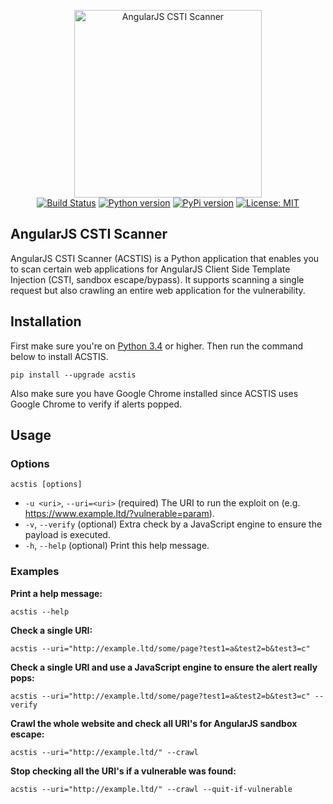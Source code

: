<p align="center">
    <img src="https://raw.githubusercontent.com/tijme/angularjs-csti-scanner/master/.github/logo.png" height="300" alt="AngularJS CSTI Scanner">
    <br/>
    <a href="https://travis-ci.org/tijme/angularjs-csti-scanner"><img src="https://travis-ci.org/tijme/angularjs-csti-scanner.svg?branch=master" alt="Build Status"></a>
    <a href="https://www.python.org/"><img src="https://img.shields.io/pypi/pyversions/acstis.svg" alt="Python version"></a>
    <a href="https://pypi.python.org/pypi/acstis/"><img src="https://img.shields.io/pypi/v/acstis.svg" alt="PyPi version"></a>
    <a href="LICENSE.md"><img src="https://img.shields.io/pypi/l/acstis.svg" alt="License: MIT"></a>
</p>

## AngularJS CSTI Scanner

AngularJS CSTI Scanner (ACSTIS) is a Python application that enables you to scan certain web applications for AngularJS Client Side Template Injection (CSTI, sandbox escape/bypass). It supports scanning a single request but also crawling an entire web application for the vulnerability.

## Installation
First make sure you're on [Python 3.4](https://www.python.org/) or higher. Then run the command below to install ACSTIS.

`pip install --upgrade acstis`

Also make sure you have Google Chrome installed since ACSTIS uses Google Chrome to verify if alerts popped.

## Usage

### Options
`acstis [options]`
* `-u <uri>`,      `--uri=<uri>`              (required)        The URI to run the exploit on (e.g. https://www.example.ltd/?vulnerable=param).
* `-v`,            `--verify`                 (optional)        Extra check by a JavaScript engine to ensure the payload is executed.
* `-h`,            `--help`                   (optional)        Print this help message.

### Examples

**Print a help message:**

`acstis --help`

**Check a single URI:**

`acstis --uri="http://example.ltd/some/page?test1=a&test2=b&test3=c"`

**Check a single URI and use a JavaScript engine to ensure the alert really pops:**

`acstis --uri="http://example.ltd/some/page?test1=a&test2=b&test3=c" --verify`

**Crawl the whole website and check all URI's for AngularJS sandbox escape:**

`acstis --uri="http://example.ltd/" --crawl`

**Stop checking all the URI's if a vulnerable was found:**

`acstis --uri="http://example.ltd/" --crawl --quit-if-vulnerable`
